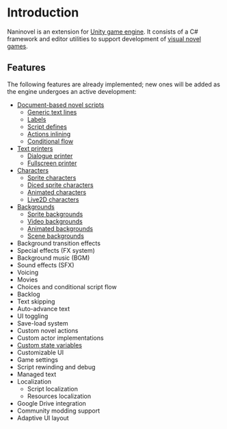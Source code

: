 # Introduction
Naninovel is an extension for [Unity game engine](https://unity3d.com). It consists of a C# framework and editor utilities to support development of [visual novel games](https://en.wikipedia.org/wiki/Visual_novel).

## Features
The following features are already implemented; new ones will be added as the engine undergoes an active development:
* [Document-based novel scripts](/guide/novel-scripts.md)
  * [Generic text lines](/guide/novel-scripts.md#generic-text-lines)
  * [Labels](/guide/novel-scripts.md#label-lines)
  * [Script defines](/guide/novel-scripts.md#define-lines)
  * [Actions inlining](/guide/novel-scripts.md#generic-text-lines)
  * [Conditional flow](/api/#if)
* [Text printers](/guide/text-printers.md)
  * [Dialogue printer](/guide/text-printers.md#dialogue-printer)
  * [Fullscreen printer](/guide/text-printers.md#fullscreen-printer)
* [Characters](/guide/characters.md)
  * [Sprite characters](/guide/characters.md#sprite-characters)
  * [Diced sprite characters](/guide/characters.md#diced-sprite-characters)
  * [Animated characters](/guide/characters.md#animated-characters)
  * [Live2D characters](/guide/characters.md#live2d-characters)
* [Backgrounds](/guide/backgrounds.md)
  * [Sprite backgrounds](/guide/backgrounds.md#sprite-backgrounds)
  * [Video backgrounds](/guide/backgrounds.md#video-backgrounds)
  * [Animated backgrounds](/guide/backgrounds.md#animated-backgrounds)
  * [Scene backgrounds](/guide/backgrounds.md#scene-backgrounds)
* Background transition effects
* Special effects (FX system)
* Background music (BGM)
* Sound effects (SFX)
* Voicing
* Movies
* Choices and conditional script flow
* Backlog
* Text skipping
* Auto-advance text
* UI toggling
* Save-load system
* Custom novel actions
* Custom actor implementations
* [Custom state variables](/api/#set)
* Customizable UI
* Game settings
* Script rewinding and debug
* Managed text
* Localization
  * Script localization
  * Resources localization
* Google Drive integration
* Community modding support
* Adaptive UI layout
